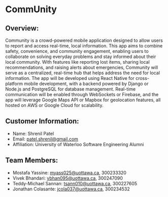 # CommUnity

## Overview:
Community is a crowd-powered mobile application designed to allow users to report and access real-time, local information. This app aims to combine safety, convenience, and community engagement, enabling users to collaborate on solving everyday problems and stay informed about their local community. With features like reporting lost items, sharing local recommendations, and raising alerts about emergencies, Community will serve as a centralized, real-time hub that helps address the need for local information. The app will be developed using React Native for cross-platform mobile development, with a backend powered by Django or Node.js and PostgreSQL for database management. Real-time communication will be enabled through WebSockets or Firebase, and the app will leverage Google Maps API or Mapbox for geolocation features, all hosted on AWS or Google Cloud for scalability.

## Customer Information: 
- Name: Shrenil Patel
- Email: patel.shrenil@gmail.com
- Affiliation: University of Waterloo Software Engineering Alumni

## Team Members:
- Mostafa Yassine: myass025@uottawa.ca, 300233320
- Vivek Bhandari: vbhan095@uottawa.ca, 300247090
- Teddy-Michael Sannan: tsann010@uottawa.ca, 300227605
- Jonathan Colasante: jcola037@uottawa.ca, 300234532
